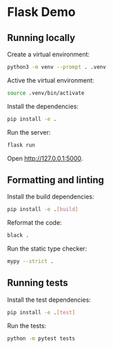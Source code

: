 # Flask Demo

## Running locally

Create a virtual environment:

```bash
python3 -m venv --prompt . .venv
```

Active the virtual environment:

```bash
source .venv/bin/activate
```

Install the dependencies:

```bash
pip install -e .
```

Run the server:

```bash
flask run
```

Open http://127.0.0.1:5000.

## Formatting and linting

Install the build dependencies:

```bash
pip install -e .[build]
```

Reformat the code:

```bash
black .
```

Run the static type checker:

```bash
mypy --strict .
```

## Running tests

Install the test dependencies:

```bash
pip install -e .[test]
```

Run the tests:

```bash
python -m pytest tests
```
